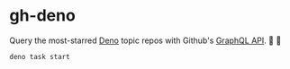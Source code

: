 # gh-deno

Query the most-starred [Deno](https://github.com/topics/deno) topic repos with Github's [GraphQL API](https://docs.github.com/en/graphql). :sauropod: :octopus:

```sh
deno task start
```
